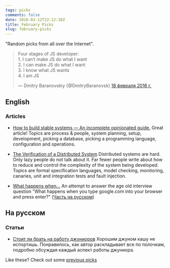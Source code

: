 ```yaml
---
tags: picks
comments: false
date: 2016-03-12T22:12:38Z
title: February Picks
slug: february-picks
---
```


"Random picks from all over the Internet".

<!--more-->

<blockquote class="twitter-tweet" data-lang="ru"><p lang="en" dir="ltr">Four stages of JS developer:<br>1. I can’t make JS do what I want<br>2. I can make JS do what I want<br>3. I know what JS wants<br>4. I am JS</p>&mdash; Dmitry Baranovskiy (@DmitryBaranovsk) <a href="https://twitter.com/DmitryBaranovsk/status/700242822876663808">18 февраля 2016 г.</a></blockquote>
<script async src="//platform.twitter.com/widgets.js" charset="utf-8"></script>

## English

### Articles

* [How to build stable systems — An incomplete opinionated guide.](https://medium.com/@jlouis666/how-to-build-stable-systems-6fe9dcf32fc4#.fmcmt0s3i)
  Great article! Topics are process & people, system planning, setup,
  development, picking a database, picking a programming language,
  configuration and operations.

* [The Verification of a Distributed System](https://queue.acm.org/detail.cfm?id=2889274)
  Distributed systems are hard. Only lazy people do not talk about it. Far fewer
  people write about how to reduce and control the complexity of the system
  being developed. Topics are formal specification languages, model checking,
  monitoring, canaries, unit and integration tests and fault injection.

* [What happens when...](https://github.com/alex/what-happens-when) An attempt
  to answer the age old interview question "What happens when you type
  google.com into your browser and press enter?" ([Часть на
  русском](https://habrahabr.ru/post/251373/))

## На русском

### Статьи

* [Стоит ли брать на работу джуниоров](http://dou.ua/lenta/articles/why-need-junior/)
  Хорошим джуном кашу не испортишь. Понравилось, как автор раскладывает все по
  полочкам, подробно обсуждая каждый аспект работы джуниора.

Like these? Check out some [previous picks](http://homeonrails.com/blog/categories/picks/)
